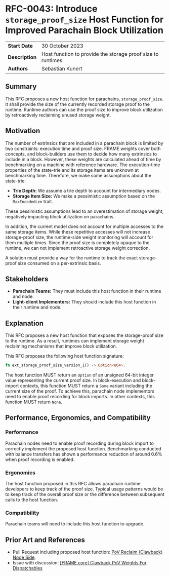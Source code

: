 # RFC-0043: Introduce `storage_proof_size` Host Function for Improved Parachain Block Utilization
|                 |                                                                                             |
| --------------- | ------------------------------------------------------------------------------------------- |
| **Start Date**  | 30 October 2023                                                                    |
| **Description** | Host function to provide the storage proof size to runtimes.                                                                    |
| **Authors**     | Sebastian Kunert                                                                                            |

## Summary

This RFC proposes a new host function for parachains, `storage_proof_size`.  It shall provide the size of the currently recorded storage proof to the runtime. Runtime authors can use the proof size to improve block utilization by retroactively reclaiming unused storage weight.

## Motivation
The number of extrinsics that are included in a parachain block is limited by two constraints: execution time and proof size. FRAME weights cover both concepts, and block-builders use them to decide how many extrinsics to include in a block. However, these weights are calculated ahead of time by benchmarking on a machine with reference hardware. The execution-time properties of the state-trie and its storage items are unknown at benchmarking time. Therefore, we make some assumptions about the state-trie:
- **Trie Depth:** We assume a trie depth to account for intermediary nodes.
- **Storage Item Size:** We make a pessimistic assumption based on the `MaxEncodedLen` trait.

These pessimistic assumptions lead to an overestimation of storage weight, negatively impacting block utilization on parachains.

In addition, the current model does not account for multiple accesses to the same storage items. While these repetitive accesses will not increase storage-proof size, the runtime-side weight monitoring will account for them multiple times. Since the proof size is completely opaque to the runtime, we can not implement retroactive storage weight correction.

A solution must provide a way for the runtime to track the exact storage-proof size consumed on a per-extrinsic basis.

## Stakeholders
- **Parachain Teams:** They must include this host function in their runtime and node.
- **Light-client Implementors:** They should include this host function in their runtime and node.

## Explanation
This RFC proposes a new host function that exposes the storage-proof size to the runtime. As a result, runtimes can implement storage weight reclaiming mechanisms that improve block utilization.

This RFC proposes the following host function signature:
```rust
fn ext_storage_proof_size_version_1() -> Option<u64>;
```
The host function MUST return an `Option` of an unsigned 64-bit integer value representing the current proof size. In block-execution and block-import contexts, this function MUST return a `Some` variant including the current size of the proof. To achieve this, parachain node implementors need to enable proof recording for block imports. In other contexts, this function MUST return `None`.

## Performance, Ergonomics, and Compatibility
### Performance
Parachain nodes need to enable proof recording during block import to correctly implement the proposed host function. Benchmarking conducted with balance transfers has shown a performance reduction of around 0.6% when proof recording is enabled. 

### Ergonomics
The host function proposed in this RFC allows parachain runtime developers to keep track of the proof size. Typical usage patterns would be to keep track of the overall proof size or the difference between subsequent calls to the host function.

### Compatibility
Parachain teams will need to include this host function to upgrade.

## Prior Art and References
- Pull Request including proposed host function: [PoV Reclaim (Clawback) Node Side](https://github.com/paritytech/polkadot-sdk/pull/1462).
- Issue with discussion: [[FRAME core] Clawback PoV Weights For Dispatchables](https://github.com/paritytech/polkadot-sdk/issues/209#top)
